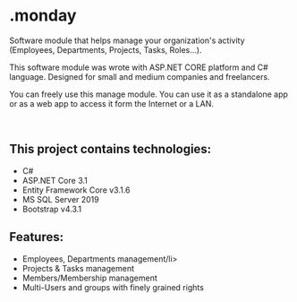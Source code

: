 # .monday
Software module that helps manage your organization's activity (Employees, Departments, Projects, Tasks, Roles...).

This software module was wrote with ASP.NET CORE platform and C# language. Designed for small and medium companies and freelancers.

You can freely use this manage module. You can use it as a standalone app or as a web app to access it form the Internet or a LAN.
<p>&nbsp;</p>

## This project contains technologies:
<ul>
  <li>C#</li>
  <li>ASP.NET Core 3.1</li>
  <li>Entity Framework Core v3.1.6</li>
  <li>MS SQL Server 2019</li>
  <li>Bootstrap v4.3.1</li>
</ul>

## Features:
<ul>
  <li>Employees, Departments management/li>
  <li>Projects & Tasks management</li>
  <li>Members/Membership management</li>
  <li>Multi-Users and groups with finely grained rights</li>
</ul>
